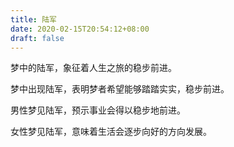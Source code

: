 ```yaml
---
title: 陆军
date: 2020-02-15T20:54:12+08:00
draft: false
---
```


梦中的陆军，象征着人生之旅的稳步前进。


梦中出现陆军，表明梦者希望能够踏踏实实，稳步前进。


男性梦见陆军，预示事业会得以稳步地前进。


女性梦见陆军，意味着生活会逐步向好的方向发展。

